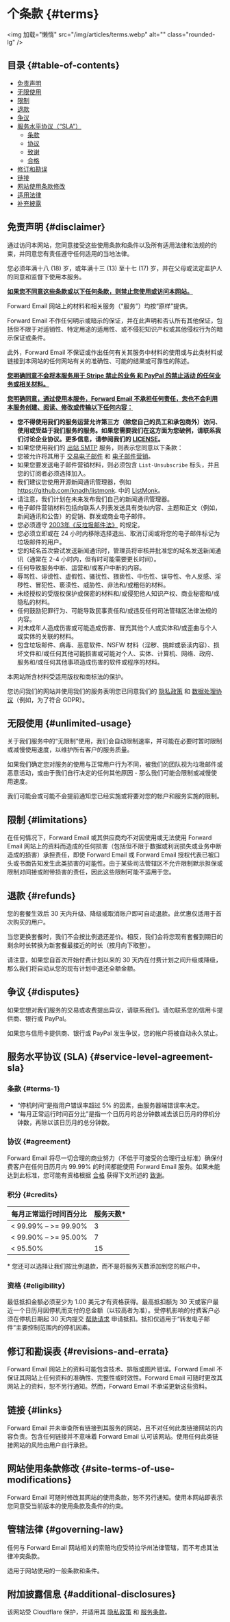 # 个条款 {#terms}

<img 加载="懒惰" src="/img/articles/terms.webp" alt="" class="rounded-lg" />

## 目录 {#table-of-contents}

* [免责声明](#disclaimer)
* [无限使用](#unlimited-usage)
* [限制](#limitations)
* [退款](#refunds)
* [争议](#disputes)
* [服务水平协议（“SLA”）](#service-level-agreement-sla)
  * [条款](#terms-1)
  * [协议](#agreement)
  * [致谢](#credits)
  * [合格](#eligibility)
* [修订和勘误](#revisions-and-errata)
* [链接](#links)
* [网站使用条款修改](#site-terms-of-use-modifications)
* [适用法律](#governing-law)
* [补充披露](#additional-disclosures)

## 免责声明 {#disclaimer}

通过访问本网站，您同意接受这些使用条款和条件以及所有适用法律和法规的约束，并同意您有责任遵守任何适用的当地法律。

您必须年满十八 (18) 岁，或年满十三 (13) 至十七 (17) 岁，并在父母或法定监护人的同意和监督下使用本服务。

<u>**如果您不同意这些条款或以下任何条款，则禁止您使用或访问本网站。**</u>

Forward Email 网站上的材料和相关服务（“服务”）均按“原样”提供。

Forward Email 不作任何明示或暗示的保证，并在此声明和否认所有其他保证，包括但不限于对适销性、特定用途的适用性、或不侵犯知识产权或其他侵权行为的暗示保证或条件。

此外，Forward Email 不保证或作出任何有关其服务中材料的使用或与此类材料或链接到本网站的任何网站有关的准确性、可能的结果或可靠性的陈述。

<u>**您明确同意不会将本服务用于 [Stripe 禁止的业务](https://stripe.com/legal/restricted-businesses) 和 [PayPal 的禁止活动](https://www.paypal.com/us/legalhub/acceptableuse-full) 的任何业务或相关材料。**</u>

<u>**您明确同意，通过使用本服务，Forward Email 不承担任何责任，您也不会利用本服务创建、阅读、修改或传输以下任何内容：**</u>

* **您不得使用我们的服务运营允许第三方（除您自己的员工和承包商外）访问、使用或受益于我们服务的服务。如果您需要我们在这方面为您破例，请联系我们讨论企业协议。更多信息，请参阅我们的 [LICENSE](https://github.com/forwardemail/forwardemail.net/blob/master/LICENSE.md)。**
* 如果您使用我们的 [出站 SMTP](/faq#do-you-support-sending-email-with-smtp) 服务，则表示您同意以下条款：
* 您被允许将其用于 [交易电子邮件](https://wikipedia.org/wiki/Email_marketing#Transactional_emails) 和 [电子邮件营销](https://en.wikipedia.org/wiki/Email_marketing)。
* 如果您要发送电子邮件营销材料，则必须包含 `List-Unsubscribe` 标头，并且您的订阅者必须选择加入。
* 我们建议您使用开源新闻通讯管理器，例如 <https://github.com/knadh/listmonk>. 中的 [ListMonk](https://github.com/knadh/listmonk)。
* 请注意，我们计划在未来发布我们自己的新闻通讯管理器。
* 电子邮件营销材料包括向联系人列表发送具有类似内容、主题和正文（例如，新闻通讯和公告）的促销、群发或商业电子邮件。
* 您必须遵守 [2003年《反垃圾邮件法》](https://en.wikipedia.org/wiki/CAN-SPAM_Act_of\_2003) 的规定。
* 您必须立即或在 24 小时内移除选择退出、取消订阅或将您的电子邮件标记为垃圾邮件的用户。
* 您的域名首次尝试发送新闻通讯时，管理员将审核并批准您的域名发送新闻通讯（通常在 2-4 小时内，但有时可能需要更长时间）。
* 任何导致服务中断、运营和/或客户中断的内容。
* 辱骂性、诽谤性、虚假性、骚扰性、猥亵性、中伤性、误导性、令人反感、淫秽性、冒犯性、亵渎性、威胁性、非法和/或粗俗的材料。
* 未经授权的受版权保护或保密的材料和/或侵犯他人知识产权、商业秘密和/或隐私的材料。
* 任何鼓励犯罪行为、可能导致民事责任和/或违反任何司法管辖区法律法规的内容。
* 对未成年人造成伤害或可能造成伤害、冒充其他个人或实体和/或歪曲与个人或实体的关联的材料。
* 包含垃圾邮件、病毒、恶意软件、NSFW 材料（淫秽、挑衅或亵渎内容）、损坏文件和/或任何其他可能损害或可能对个人、实体、计算机、网络、政府、服务和/或任何其他事项造成伤害的软件或程序的材料。

本网站所含材料受适用版权和商标法的保护。

您访问我们的网站并使用我们的服务表明您已同意我们的 [隐私政策](/privacy) 和 [数据处理协议](/dpa)（例如，为了符合 GDPR）。

## 无限使用 {#unlimited-usage}

关于我们服务中的“无限制”使用，我们会自动限制速率，并可能在必要时暂时限制或减慢使用速度，以维护所有客户的服务质量。

如果我们确定您对服务的使用与正常用户行为不同，被我们的团队视为垃圾邮件或恶意活动，或由于我们自行决定的任何其他原因 - 那么我们可能会限制或减慢使用速度。

我们可能会或可能不会提前通知您已经实施或将要对您的帐户和服务实施的限制。

## 限制 {#limitations}

在任何情况下，Forward Email 或其供应商均不对因使用或无法使用 Forward Email 网站上的资料而造成的任何损害（包括但不限于数据或利润损失或业务中断造成的损害）承担责任，即使 Forward Email 或 Forward Email 授权代表已被口头或书面告知发生此类损害的可能性。由于某些司法管辖区不允许限制默示担保或限制对间接或附带损害的责任，因此这些限制可能不适用于您。

## 退款 {#refunds}

您的套餐生效后 30 天内升级、降级或取消账户即可自动退款。此优惠仅适用于首次购买的用户。

当您更换套餐时，我们不会按比例退还差价。相反，我们会将您现有套餐到期日的剩余时长转换为新套餐最接近的时长（按月向下取整）。

请注意，如果您自首次开始付费计划以来的 30 天内在付费计划之间升级或降级，那么我们将自动从您的现有计划中退还全额金额。

## 争议 {#disputes}

如果您想对我们服务的交易或收费提出异议，请联系我们。请勿联系您的信用卡提供商、银行或 PayPal。

如果您与信用卡提供商、银行或 PayPal 发生争议，您的帐户将被自动永久禁止。

## 服务水平协议 (SLA) {#service-level-agreement-sla}

### 条款 {#terms-1}

* “停机时间”是指用户错误率超过 5% 的因素，由服务器端错误率决定。
* “每月正常运行时间百分比”是指一个日历月的总分钟数减去该日历月的停机分钟数，再除以该日历月的总分钟数。

### 协议 {#agreement}

Forward Email 将尽一切合理的商业努力（不低于可接受的合理行业标准）确保付费客户在任何日历月内 99.99% 的时间都能使用 Forward Email 服务。如果未能达到此标准，您可能有资格根据 [合格](#eligibility) 获得下文所述的 [致谢](#credits)。

### 积分 {#credits}

| 每月正常运行时间百分比 | 服务天数* |
| ------------------------- | ---------------- |
| < 99.99% – >= 99.90% | 3 |
| < 99.90% – >= 95.00% | 7 |
| < 95.50% | 15 |

\* 您还可以选择让我们按比例退款，而不是将服务天数添加到您的帐户中。

### 资格 {#eligibility}

最低抵扣金额必须至少为 1.00 美元才有资格获得。最高抵扣额为 30 天或客户最近一个日历月因停机而支付的总金额（以较高者为准）。受停机影响的付费客户必须在停机日期起 30 天内提交 [帮助请求](/help) 申请抵扣。抵扣仅适用于“转发电子邮件”主要控制范围内的停机因素。

## 修订和勘误表 {#revisions-and-errata}

Forward Email 网站上的资料可能包含技术、排版或图片错误。Forward Email 不保证其网站上任何资料的准确性、完整性或时效性。Forward Email 可随时更改其网站上的资料，恕不另行通知。然而，Forward Email 不承诺更新这些资料。

## 链接 {#links}

Forward Email 并未审查所有链接到其服务的网站，且不对任何此类链接网站的内容负责。包含任何链接并不意味着 Forward Email 认可该网站。使用任何此类链接网站的风险由用户自行承担。

## 网站使用条款修改 {#site-terms-of-use-modifications}

Forward Email 可随时修改其网站的使用条款，恕不另行通知。使用本网站即表示您同意受当前版本的使用条款及条件的约束。

## 管辖法律 {#governing-law}

任何与 Forward Email 网站相关的索赔均应受特拉华州法律管辖，而不考虑其法律冲突条款。

适用于网站使用的一般条款和条件。

## 附加披露信息 {#additional-disclosures}

该网站受 Cloudflare 保护，并适用其 [隐私政策](https://www.cloudflare.com/privacypolicy/) 和 [服务条款](https://www.cloudflare.com/website-terms/)。
